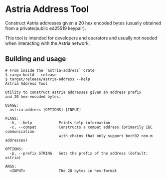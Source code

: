 # Astria Address Tool

Construct Astria addresses given a 20 hex encoded bytes (usually obtained from
a private/public ed25519 keypair).

This tool is intended for developers and operators and usually not needed when
interacting with the Astria network.

## Building and usage

```console
# From inside the `astria-address` crate
$ cargo build --release
$ target/release/astria-address --help
Astria Address Tool

Utility to construct astria addresses given an address prefix
and 20 hex-encoded bytes.

USAGE:
  astria-address [OPTIONS] [INPUT]

FLAGS:
  -h, --help            Prints help information
  -c, --compat          Constructs a compat address (primarily IBC communication
                        with chains that only support bech32 non-m addresses)

OPTIONS:
  -p, --prefix STRING   Sets the prefix of the address (default: astria)

ARGS:
  <INPUT>               The 20 bytes in hex-format
```
